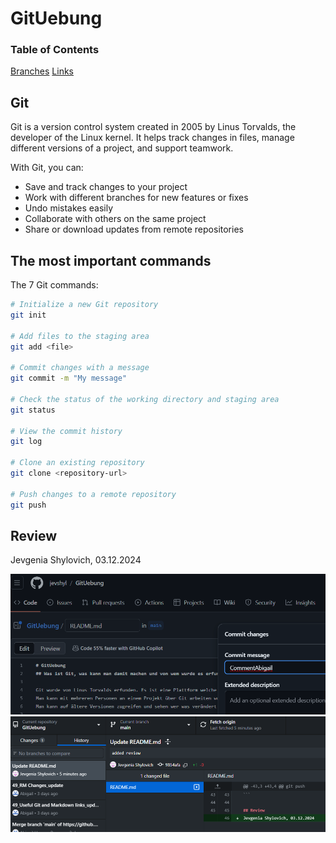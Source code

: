# GitUebung

### Table of Contents
[Branches](https://github.com/Abigail-LlanqueRomero/GitUebung/blob/main/Branches/Branches.md)
[Links](https://github.com/Abigail-LlanqueRomero/GitUebung/blob/main/Links/Links.md)

## Git
Git is a version control system created in 2005 by Linus Torvalds, the developer of the Linux kernel. It helps track changes in files, manage different versions of a project, and support teamwork.  

With Git, you can:  
- Save and track changes to your project  
- Work with different branches for new features or fixes  
- Undo mistakes easily  
- Collaborate with others on the same project  
- Share or download updates from remote repositories


## The most important commands

The 7 Git commands:

```bash
# Initialize a new Git repository
git init

# Add files to the staging area
git add <file>

# Commit changes with a message
git commit -m "My message"

# Check the status of the working directory and staging area
git status

# View the commit history
git log

# Clone an existing repository
git clone <repository-url>

# Push changes to a remote repository
git push
```

## Review
Jevgenia Shylovich, 03.12.2024

![CommentAbionJev](https://github.com/Abigail-LlanqueRomero/GitUebung/blob/main/Images/CommentAbiotherRepository.png)
![CommentJev](https://github.com/Abigail-LlanqueRomero/GitUebung/blob/main/Images/CommentJev.png)
